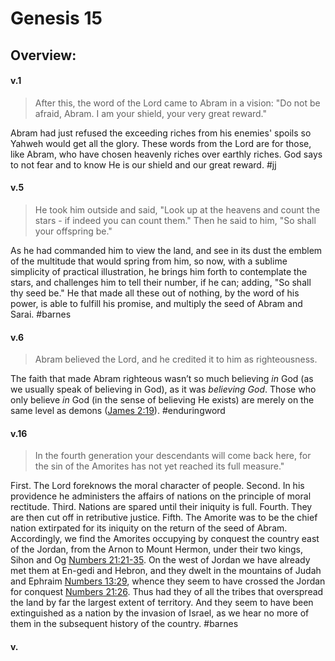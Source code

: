 # Genesis 15

## Overview:

#### v.1
>After this, the word of the Lord came to Abram in a vision: "Do not be afraid, Abram. I am your shield, your very great reward."

Abram had just refused the exceeding riches from his enemies' spoils so Yahweh would get all the glory. These words from the Lord are for those, like Abram, who have chosen heavenly riches over earthly riches. God says to not fear and to know He is our shield and our great reward.
#jj

#### v.5
>He took him outside and said, "Look up at the heavens and count the stars - if indeed you can count them." Then he said to him, "So shall your offspring be."

As he had commanded him to view the land, and see in its dust the emblem of the multitude that would spring from him, so now, with a sublime simplicity of practical illustration, he brings him forth to contemplate the stars, and challenges him to tell their number, if he can; adding, "So shall thy seed be." He that made all these out of nothing, by the word of his power, is able to fulfill his promise, and multiply the seed of Abram and Sarai.
#barnes 

#### v.6
>Abram believed the Lord, and he credited it to him as righteousness.

The faith that made Abram righteous wasn’t so much believing _in_ God (as we usually speak of believing in God), as it was _believing God_. Those who only believe _in_ God (in the sense of believing He exists) are merely on the same level as demons ([James 2:19](James2.md#v.19)).
#enduringword 

#### v.16
>In the fourth generation your descendants will come back here, for the sin of the Amorites has not yet reached its full measure."

First. The Lord foreknows the moral character of people. Second. In his providence he administers the affairs of nations on the principle of moral rectitude. Third. Nations are spared until their iniquity is full. Fourth. They are then cut off in retributive justice. Fifth. The Amorite was to be the chief nation extirpated for its iniquity on the return of the seed of Abram. Accordingly, we find the Amorites occupying by conquest the country east of the Jordan, from the Arnon to Mount Hermon, under their two kings, Sihon and Og [Numbers 21:21-35](http://biblehub.com/numbers/21-21.htm). On the west of Jordan we have already met them at En-gedi and Hebron, and they dwelt in the mountains of Judah and Ephraim [Numbers 13:29](http://biblehub.com/numbers/13-29.htm), whence they seem to have crossed the Jordan for conquest [Numbers 21:26](https://biblehub.com/numbers/21-26.htm). Thus had they of all the tribes that overspread the land by far the largest extent of territory. And they seem to have been extinguished as a nation by the invasion of Israel, as we hear no more of them in the subsequent history of the country.
#barnes 

#### v.
>

